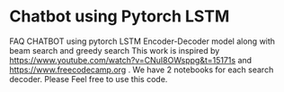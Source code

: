 # Chatbot using Pytorch LSTM
 FAQ CHATBOT using pytorch LSTM Encoder-Decoder model along with beam search and greedy search
This work is inspired by https://www.youtube.com/watch?v=CNuI8OWsppg&t=15171s  and
https://www.freecodecamp.org . We have 2 notebooks for each search decoder.
Please Feel free to use this code.
